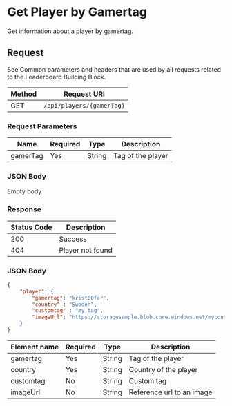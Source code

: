 # Get Player by Gamertag

Get information about a player by gamertag.

## Request

See Common parameters and headers that are used by all requests related to the Leaderboard Building Block.

Method  | Request URI
------- | -----------
GET     | `/api/players/{gamerTag}`

### Request Parameters
Name        | Required |   Type   | Description
------------|----------|----------|------------
gamerTag|Yes|String|Tag of the player

### JSON Body

Empty body

### Response

| Status Code | Description |
|-------------|-------------|
|200|Success|
|404|Player not found|

### JSON Body

```json
{
    "player": {
        "gamertag": "krist00fer",
        "country" : "Sweden",
        "customtag" : "my tag",
        "imageUrl": "https://storagesample.blob.core.windows.net/mycontainer/photos/kristofer.jpg"    
	}
}
```

Element name        | Required  | Type       | Description
------------------- | --------- | ---------  | -----------
gamertag            | Yes       | String     | Tag of the player
country             | Yes       | String     | Country of the player
customtag           | No        | String     | Custom tag
imageUrl            | No        | String     | Reference url to an image

